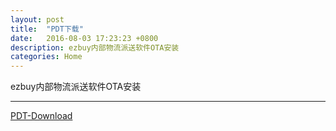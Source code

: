 ```yaml
---
layout: post
title:  "PDT下载"
date:   2016-08-03 17:23:23 +0800
description: ezbuy内部物流派送软件OTA安装
categories: Home
---
```


ezbuy内部物流派送软件OTA安装

---

[PDT-Download](itms-services://?action=download-manifest&url=https://app.65dg.me/IDCM_UAT_Enterprise.plist)


